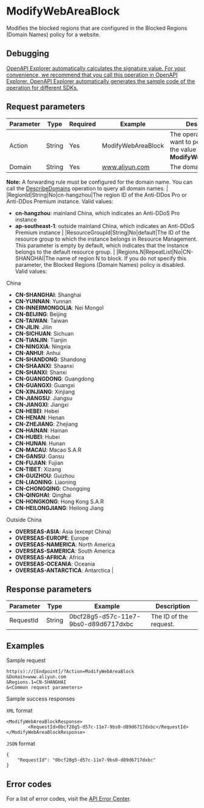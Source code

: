 # ModifyWebAreaBlock

Modifies the blocked regions that are configured in the Blocked Regions \(Domain Names\) policy for a website.

## Debugging

[OpenAPI Explorer automatically calculates the signature value. For your convenience, we recommend that you call this operation in OpenAPI Explorer. OpenAPI Explorer automatically generates the sample code of the operation for different SDKs.](https://api.aliyun.com/#product=ddoscoo&api=ModifyWebAreaBlock&type=RPC&version=2020-01-01)

## Request parameters

|Parameter|Type|Required|Example|Description|
|---------|----|--------|-------|-----------|
|Action|String|Yes|ModifyWebAreaBlock|The operation that you want to perform. Set the value to **ModifyWebAreaBlock**. |
|Domain|String|Yes|www.aliyun.com|The domain name.

**Note:** A forwarding rule must be configured for the domain name. You can call the [DescribeDomains](~~91724~~) operation to query all domain names. |
|RegionId|String|No|cn-hangzhou|The region ID of the Anti-DDos Pro or Anti-DDos Premium instance. Valid values:

-   **cn-hangzhou**: mainland China, which indicates an Anti-DDoS Pro instance
-   **ap-southeast-1**: outside mainland China, which indicates an Anti-DDoS Premium instance |
|ResourceGroupId|String|No|default|The ID of the resource group to which the instance belongs in Resource Management. This parameter is empty by default, which indicates that the instance belongs to the default resource group. |
|Regions.N|RepeatList|No|CN-SHANGHAI|The name of region N to block. If you do not specify this parameter, the Blocked Regions \(Domain Names\) policy is disabled. Valid values:

China

-   **CN-SHANGHAI**: Shanghai
-   **CN-YUNNAN**: Yunnan
-   **CN-INNERMONGOLIA**: Nei Mongol
-   **CN-BEIJING**: Beijing
-   **CN-TAIWAN**: Taiwan
-   **CN-JILIN**: Jilin
-   **CN-SICHUAN**: Sichuan
-   **CN-TIANJIN**: Tianjin
-   **CN-NINGXIA**: Ningxia
-   **CN-ANHUI**: Anhui
-   **CN-SHANDONG**: Shandong
-   **CN-SHAANXI**: Shaanxi
-   **CN-SHANXI**: Shanxi
-   **CN-GUANGDONG**: Guangdong
-   **CN-GUANGXI**: Guangxi
-   **CN-XINJIANG**: Xinjiang
-   **CN-JIANGSU**: Jiangsu
-   **CN-JIANGXI**: Jiangxi
-   **CN-HEBEI**: Hebei
-   **CN-HENAN**: Henan
-   **CN-ZHEJIANG**: Zhejiang
-   **CN-HAINAN**: Hainan
-   **CN-HUBEI**: Hubei
-   **CN-HUNAN**: Hunan
-   **CN-MACAU**: Macao S.A.R
-   **CN-GANSU**: Gansu
-   **CN-FUJIAN**: Fujian
-   **CN-TIBET**: Xizang
-   **CN-GUIZHOU**: Guizhou
-   **CN-LIAONING**: Liaoning
-   **CN-CHONGQING**: Chongqing
-   **CN-QINGHAI**: Qinghai
-   **CN-HONGKONG**: Hong Kong S.A.R
-   **CN-HEILONGJIANG**: Heilong Jiang

Outside China

-   **OVERSEAS-ASIA**: Asia \(except China\)
-   **OVERSEAS-EUROPE**: Europe
-   **OVERSEAS-NAMERICA**: North America
-   **OVERSEAS-SAMERICA**: South America
-   **OVERSEAS-AFRICA**: Africa
-   **OVERSEAS-OCEANIA**: Oceania
-   **OVERSEAS-ANTARCTICA**: Antarctica |

## Response parameters

|Parameter|Type|Example|Description|
|---------|----|-------|-----------|
|RequestId|String|0bcf28g5-d57c-11e7-9bs0-d89d6717dxbc|The ID of the request. |

## Examples

Sample request

```
http(s)://[Endpoint]/?Action=ModifyWebAreaBlock
&Domain=www.aliyun.com
&Regions.1=CN-SHANGHAI
&<Common request parameters>
```

Sample success responses

`XML` format

```
<ModifyWebAreaBlockResponse>
        <RequestId>0bcf28g5-d57c-11e7-9bs0-d89d6717dxbc</RequestId>
</ModifyWebAreaBlockResponse>
```

`JSON` format

```
{
    "RequestId": "0bcf28g5-d57c-11e7-9bs0-d89d6717dxbc"
}
```

## Error codes

For a list of error codes, visit the [API Error Center](https://error-center.alibabacloud.com/status/product/ddoscoo).

